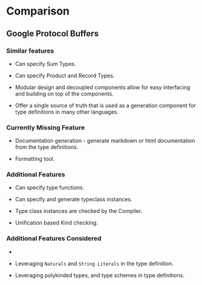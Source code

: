 # Comparison

## Google Protocol Buffers

### Similar features

+ Can specify Sum Types.

+ Can specify Product and Record Types.

+ Modular design and decoupled components allow for easy interfacing and
  building on top of the components.

+ Offer a single source of truth that is used as a generation component for type
  definitions in many other languages.

### Currently Missing Feature

+ Documentation generation - generate markdown or html documentation from the
  type definitions.

+ Formatting tool.

### Additional Features

+ Can specify type functions.

+ Can specify and generate typeclass instances.

+ Type class instances are checked by the Compiler.

+ Unification based Kind checking.

### Additional Features Considered

+

+ Leveraging `Naturals` and `String Literals` in the type definition.

+ Leveraging polykinded types, and type schemes in type definitions.
